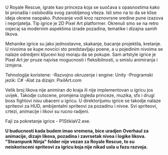 U Royale Rescue, igrate kao princeza koja se suočava s opasnostima kako bi pronašla i oslobodila svog zarobljenog viteza. Isli smo na to da se klise ideja okrene naopako. Putovanje vodi kroz raznovrsne sredine pune izazova i neprijatelja.
Tip igrice je 2D Pixel Art platformer. Okrenuli smo se na retro osjecaj sa modernim aspektima izrade pozadina, tematike i dizajna samih likova. 

Mehanike igrice su jako jednostavne, skakanje, bacanje projektila, kretanje. U nivoima se kupe novcici sto predstavljaju poene, a u pojedinim nivoima se nalaze odredjeni kljucevi koji moraju da se pokupe. 
Sam artstyle igrice je Pixel Art jer pruze najvise mogucnosti i fleksibilnosti, u smislu animiranja i izmjena.

Tehnologije koristene:
-Razvojno okruzenje i engine: Unity
-Programski jezik: C#
-Alat za dizajn: PixilArt.com

Velik broj likova nije animiran do kraja ili nije implementovan u igricu jos uvijek. Takodje cutscene, promjena izgleda princeze, muzika, sfx i drugi boss fightovi nisu ubaceni u igricu. 
U direktorijumu igrice se takodje nalaze spriteovi za HUD, ambijentalni spriteovi za pozadinu i nivoe.
Svi spriteovi, crtezi, animacije i likovi su rucno radjeni.

Fajl za pokretanje igrice - P1StiklaV2.exe.



**U buducnosti kada budem imao vremena, bice uradjen Overhaul za animacije, dizajn likova, pozadina i zavrsetak nivoa i logike likova.**
**"Steampunk Ninja" folder nije vezan za Royale Rescue, to su neiskorisceni spriteovi za igricu koja nije nikad usla u fazu razvoja.** 
